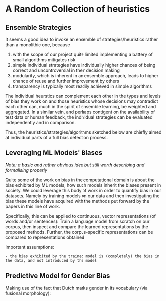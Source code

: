 # A Random Collection of heuristics


## Ensemble Strategies

It seems a good idea to invoke an ensemble of strategies/heuristics rather than a monolithic one, because 

  1) with the scope of our project quite limited implementing a battery of small algorithms mitigates risk
  2) simple individual strategies have individually higher chances of being correct and uncontroversial in their decision making
  3) modularity, which is inherent in an ensemble approach, leads to higher chance of reuse and further improvement by others
  4) transparency is typically most readily achieved in simple algorithms
  
The individual heurstics can complement each other in the types and levels of bias they work on and those heuristics whose decisions may contradict each other
can, much in the spirit of ensemble learning, be weighted and aggregated. In a similar vein, and perhaps contigent on the availability of test data or human
feedback, the individual strategies can be evaluated independently and in comparison.

Thus, the heuristics/strategies/algorithms sketched below are chiefly aimed at individual parts of a full bias detection process.


## Leveraging ML Models' Biases
  
  *Note: a basic and rather obvious idea but still worth describing and formalising properly*
  
  Quite some of the work on bias in the computational domain is about the bias exhibited by ML models, how such models inherit the biases present in society. We could
  leverage this body of work in order to quantify bias in our datasets. Namely by training models on our data and then investigating the bias these models have acquired
  with the methods put forward by the papers in this line of work. 
  
  Specifically, this can be applied to continuous, vector representations (of words and/or sentences): Train a language model from scratch on our corpus, then inspect
  and compare the learned representations by the proposed methods. Further, the corpus-specific representations can be compared to representations obtained 
  
  Important assumptions:
  
    - the bias exhibited by the trained model is (completely) the bias in the data, and not introduced by the model
    
    
  
  
## Predictive Model for Gender Bias
  
  Making use of the fact that Dutch marks gender in its vocabulary (via fusional morphology): 
  
  
